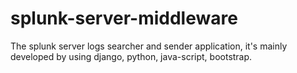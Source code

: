 # splunk-server-middleware
The splunk server logs searcher and sender application, it's mainly developed by using django, python, java-script, bootstrap. 
